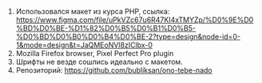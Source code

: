 1. Использовался макет из курса PHP, ссылка:
https://www.figma.com/file/uPkVZc67u6R47KI4xTMYZp/%D0%9E%D0%BD%D0%BE-%D1%82%D0%B5%D0%B1%D0%B5-%D0%BD%D0%B0%D0%B4%D0%BE-2?type=design&node-id=0-1&mode=design&t=JaQMEoNVl8zIClbx-0
2. Mozilla Firefox browser, Pixel Perfect Pro plugin
3. Шрифты не везде сошлись идеально с макетом.
4. Репозиторий: https://github.com/bubliksan/ono-tebe-nado
